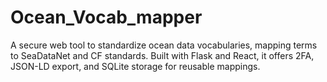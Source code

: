 # Ocean_Vocab_mapper
A secure web tool to standardize ocean data vocabularies, mapping terms to SeaDataNet and CF standards. Built with Flask and React, it offers 2FA, JSON-LD export, and SQLite storage for reusable mappings.
